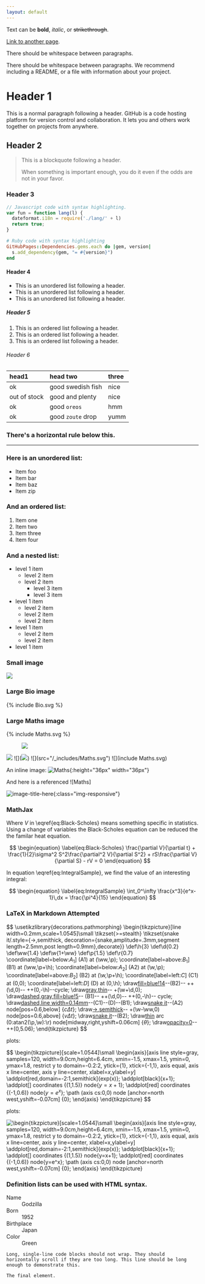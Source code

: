 ```yaml
---
layout: default
---
```


Text can be **bold**, _italic_, or ~~strikethrough~~.

[Link to another page](another-page).

There should be whitespace between paragraphs.

There should be whitespace between paragraphs. We recommend including a README, or a file with information about your project.

# [](#header-1)Header 1

This is a normal paragraph following a header. GitHub is a code hosting platform for version control and collaboration. It lets you and others work together on projects from anywhere.

## [](#header-2)Header 2

> This is a blockquote following a header.
>
> When something is important enough, you do it even if the odds are not in your favor.

### [](#header-3)Header 3

```js
// Javascript code with syntax highlighting.
var fun = function lang(l) {
  dateformat.i18n = require('./lang/' + l)
  return true;
}
```

```ruby
# Ruby code with syntax highlighting
GitHubPages::Dependencies.gems.each do |gem, version|
  s.add_dependency(gem, "= #{version}")
end
```

#### [](#header-4)Header 4

*   This is an unordered list following a header.
*   This is an unordered list following a header.
*   This is an unordered list following a header.

##### [](#header-5)Header 5

1.  This is an ordered list following a header.
2.  This is an ordered list following a header.
3.  This is an ordered list following a header.

###### [](#header-6)Header 6

| head1        | head two          | three |
|:-------------|:------------------|:------|
| ok           | good swedish fish | nice  |
| out of stock | good and plenty   | nice  |
| ok           | good `oreos`      | hmm   |
| ok           | good `zoute` drop | yumm  |

### There's a horizontal rule below this.

* * *

### Here is an unordered list:

*   Item foo
*   Item bar
*   Item baz
*   Item zip

### And an ordered list:

1.  Item one
1.  Item two
1.  Item three
1.  Item four

### And a nested list:

- level 1 item
  - level 2 item
  - level 2 item
    - level 3 item
    - level 3 item
- level 1 item
  - level 2 item
  - level 2 item
  - level 2 item
- level 1 item
  - level 2 item
  - level 2 item
- level 1 item

### Small image

![](https://assets-cdn.github.com/images/icons/emoji/octocat.png)

### Large Bio image

{% include Bio.svg %}


### Large Maths image

{% include Maths.svg %}
<figure><img src="/_includes/Maths.svg"></figure>
<img src="/_includes/Maths.svg">
![](<img src="_includes/Maths.svg">)
![](src="/_includes/Maths.svg")
![](include Maths.svg)

An inline image: ![Maths](/_includes/Maths.svg){:height="36px" width="36px"}

And here is a referenced ![Maths]

![image-title-here](/_includes/Maths.svg){:class="img-responsive"}


### MathJax

Where $V$ in \eqref{eq:Black-Scholes} means something specific in statistics. Using a change of variables the Black-Scholes equation can be reduced the the familar heat equation.

$$
\begin{equation}
  \label{eq:Black-Scholes}
  \frac{\partial V}{\partial t} + \frac{1}{2}\sigma^2 S^2\frac{\partial^2 V}{\partial S^2} + rS\frac{\partial V}{\partial S} - rV = 0
\end{equation}
$$

In equation \eqref{eq:IntegralSample}, we find the value of an
interesting integral:

$$
\begin{equation}
  \label{eq:IntegralSample}
  \int_0^\infty \frac{x^3}{e^x-1}\,dx = \frac{\pi^4}{15}
\end{equation}
$$

### LaTeX in Markdown Attempted
$$
\usetikzlibrary{decorations.pathmorphing}
\begin{tikzpicture}[line width=0.2mm,scale=1.0545]\small
\tikzset{>=stealth}
\tikzset{snake it/.style={->,semithick,
decoration={snake,amplitude=.3mm,segment length=2.5mm,post length=0.9mm},decorate}}
\def\h{3}
\def\d{0.2}
\def\ww{1.4}
\def\w{1+\ww}
\def\p{1.5}
\def\r{0.7}
\coordinate[label=below:$A_1$] (A1) at (\ww,\p);
\coordinate[label=above:$B_1$] (B1) at (\ww,\p+\h);
\coordinate[label=below:$A_2$] (A2) at (\w,\p);
\coordinate[label=above:$B_2$] (B2) at (\w,\p+\h);
\coordinate[label=left:$C$] (C1) at (0,0);
\coordinate[label=left:$D$] (D) at (0,\h);
\draw[fill=blue!14](A2)--(B2)-- ++(\d,0)-- ++(0,-\h)--cycle;
\draw[gray,thin](C1)-- +(\w+\d,0);
\draw[dashed,gray,fill=blue!5](A1)-- (B1)-- ++(\d,0)-- ++(0,-\h)-- cycle;
\draw[dashed,line width=0.14mm](A1)--(C1)--(D)--(B1);
\draw[snake it](C1)--(A2) node[pos=0.6,below] {$c\Delta t$};
\draw[->,semithick](\ww,\p+0.44*\h)-- +(\w-\ww,0) node[pos=0.6,above] {$v\Delta t$};
\draw[snake it](D)--(B2);
\draw[thin](\r,0) arc (0:atan2(\p,\w):\r) node[midway,right,yshift=0.06cm] {$\theta$};
\draw[opacity=0](-0.40,-0.14)-- ++(0,5.06);
\end{tikzpicture}
$$

plots:

$$
  \begin{tikzpicture}[scale=1.0544]\small
    \begin{axis}[axis line style=gray,
  	samples=120,
  	width=9.0cm,height=6.4cm,
  	xmin=-1.5, xmax=1.5,
  	ymin=0, ymax=1.8,
  	restrict y to domain=-0.2:2,
  	ytick={1},
  	xtick={-1,1},
  	axis equal,
  	axis x line=center,
  	axis y line=center,
  	xlabel=$x$,ylabel=$y$]
    \addplot[red,domain=-2:1,semithick]{exp(x)};
    \addplot[black]{x+1};
    \addplot[] coordinates {(1,1.5)} node{$y=x+1$};
    \addplot[red] coordinates {(-1,0.6)} node{$y=e^x$};
    \path (axis cs:0,0) node [anchor=north west,yshift=-0.07cm] {0};
    \end{axis}
  \end{tikzpicture}
$$

plots:

![\\begin{tikzpicture}\[scale=1.0544\]\\small \\begin{axis}\[axis line style=gray, samples=120, width=9.0cm,height=6.4cm, xmin=-1.5, xmax=1.5, ymin=0, ymax=1.8, restrict y to domain=-0.2:2, ytick={1}, xtick={-1,1}, axis equal, axis x line=center, axis y line=center, xlabel=$x$,ylabel=$y$\] \\addplot\[red,domain=-2:1,semithick\]{exp(x)}; \\addplot\[black\]{x+1}; \\addplot\[\] coordinates {(1,1.5)} node{$y=x+1$}; \\addplot\[red\] coordinates {(-1,0.6)} node{$y=e^x$}; \\path (axis cs:0,0) node \[anchor=north west,yshift=-0.07cm\] {0}; \\end{axis} \\end{tikzpicture}]

  [\\begin{tikzpicture}\[scale=1.0544\]\\small \\begin{axis}\[axis line style=gray, samples=120, width=9.0cm,height=6.4cm, xmin=-1.5, xmax=1.5, ymin=0, ymax=1.8, restrict y to domain=-0.2:2, ytick={1}, xtick={-1,1}, axis equal, axis x line=center, axis y line=center, xlabel=$x$,ylabel=$y$\] \\addplot\[red,domain=-2:1,semithick\]{exp(x)}; \\addplot\[black\]{x+1}; \\addplot\[\] coordinates {(1,1.5)} node{$y=x+1$}; \\addplot\[red\] coordinates {(-1,0.6)} node{$y=e^x$}; \\path (axis cs:0,0) node \[anchor=north west,yshift=-0.07cm\] {0}; \\end{axis} \\end{tikzpicture}]: https://tex.s2cms.ru/svg/%5Cbegin%7Btikzpicture%7D%5Bscale%3D1.0544%5D%5Csmall%0A%5Cbegin%7Baxis%7D%5Baxis%20line%20style%3Dgray%2C%0A%09samples%3D120%2C%0A%09width%3D9.0cm%2Cheight%3D6.4cm%2C%0A%09xmin%3D-1.5%2C%20xmax%3D1.5%2C%0A%09ymin%3D0%2C%20ymax%3D1.8%2C%0A%09restrict%20y%20to%20domain%3D-0.2%3A2%2C%0A%09ytick%3D%7B1%7D%2C%0A%09xtick%3D%7B-1%2C1%7D%2C%0A%09axis%20equal%2C%0A%09axis%20x%20line%3Dcenter%2C%0A%09axis%20y%20line%3Dcenter%2C%0A%09xlabel%3D%24x%24%2Cylabel%3D%24y%24%5D%0A%5Caddplot%5Bred%2Cdomain%3D-2%3A1%2Csemithick%5D%7Bexp(x)%7D%3B%0A%5Caddplot%5Bblack%5D%7Bx%2B1%7D%3B%0A%5Caddplot%5B%5D%20coordinates%20%7B(1%2C1.5)%7D%20node%7B%24y%3Dx%2B1%24%7D%3B%0A%5Caddplot%5Bred%5D%20coordinates%20%7B(-1%2C0.6)%7D%20node%7B%24y%3De%5Ex%24%7D%3B%0A%5Cpath%20(axis%20cs%3A0%2C0)%20node%20%5Banchor%3Dnorth%20west%2Cyshift%3D-0.07cm%5D%20%7B0%7D%3B%0A%5Cend%7Baxis%7D%0A%5Cend%7Btikzpicture%7D

### Definition lists can be used with HTML syntax.

<dl>
<dt>Name</dt>
<dd>Godzilla</dd>
<dt>Born</dt>
<dd>1952</dd>
<dt>Birthplace</dt>
<dd>Japan</dd>
<dt>Color</dt>
<dd>Green</dd>
</dl>

```
Long, single-line code blocks should not wrap. They should horizontally scroll if they are too long. This line should be long enough to demonstrate this.
```

```
The final element.
```
